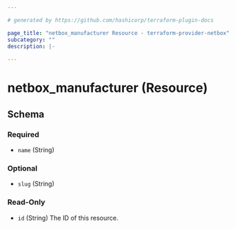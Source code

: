 ```yaml
---

# generated by https://github.com/hashicorp/terraform-plugin-docs

page_title: "netbox_manufacturer Resource - terraform-provider-netbox"
subcategory: ""
description: |-
  
---
```


# netbox_manufacturer (Resource)

<!-- schema generated by tfplugindocs -->

## Schema

### Required

- `name` (String)

### Optional

- `slug` (String)

### Read-Only

- `id` (String) The ID of this resource.



